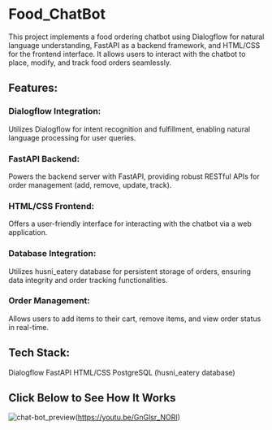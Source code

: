 # Food_ChatBot

This project implements a food ordering chatbot using Dialogflow for natural language understanding, FastAPI as a backend framework, and HTML/CSS for the frontend interface. It allows users to interact with the chatbot to place, modify, and track food orders seamlessly.

## Features:

### Dialogflow Integration:
Utilizes Dialogflow for intent recognition and fulfillment, enabling natural language processing for user queries.

### FastAPI Backend:
Powers the backend server with FastAPI, providing robust RESTful APIs for order management (add, remove, update, track).

### HTML/CSS Frontend:
Offers a user-friendly interface for interacting with the chatbot via a web application.

### Database Integration:
Utilizes husni_eatery database for persistent storage of orders, ensuring data integrity and order tracking functionalities.

### Order Management:
Allows users to add items to their cart, remove items, and view order status in real-time.

## Tech Stack:

 Dialogflow
 FastAPI
 HTML/CSS
 PostgreSQL (husni_eatery database)

## Click Below to See How It Works

![chat-bot_preview](https://github.com/Husniahmed10/Food_ChatBot/assets/141121519/26d66baf-9ca7-4aef-badd-94f191db8d79)(https://youtu.be/GnGlsr_NORI)

